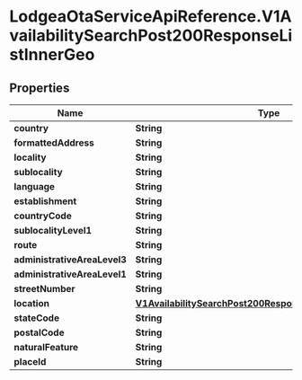 # LodgeaOtaServiceApiReference.V1AvailabilitySearchPost200ResponseListInnerGeo

## Properties

Name | Type | Description | Notes
------------ | ------------- | ------------- | -------------
**country** | **String** |  | [optional] 
**formattedAddress** | **String** |  | [optional] 
**locality** | **String** |  | [optional] 
**sublocality** | **String** |  | [optional] 
**language** | **String** |  | [optional] 
**establishment** | **String** |  | [optional] 
**countryCode** | **String** |  | [optional] 
**sublocalityLevel1** | **String** |  | [optional] 
**route** | **String** |  | [optional] 
**administrativeAreaLevel3** | **String** |  | [optional] 
**administrativeAreaLevel1** | **String** |  | [optional] 
**streetNumber** | **String** |  | [optional] 
**location** | [**V1AvailabilitySearchPost200ResponseListInnerGeoLocation**](V1AvailabilitySearchPost200ResponseListInnerGeoLocation.md) |  | [optional] 
**stateCode** | **String** |  | [optional] 
**postalCode** | **String** |  | [optional] 
**naturalFeature** | **String** |  | [optional] 
**placeId** | **String** |  | [optional] 


